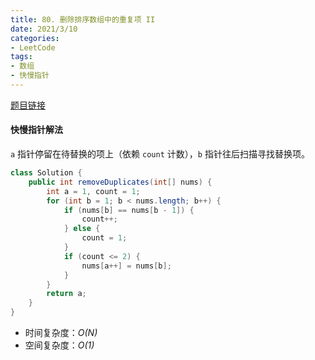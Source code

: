 ```yaml
---
title: 80. 删除排序数组中的重复项 II
date: 2021/3/10
categories:
- LeetCode
tags:
- 数组
- 快慢指针
---
```


[题目链接](https://leetcode-cn.com/problems/remove-duplicates-from-sorted-array-ii/)

#### 快慢指针解法

`a` 指针停留在待替换的项上（依赖 `count` 计数），`b` 指针往后扫描寻找替换项。

```java
class Solution {
    public int removeDuplicates(int[] nums) {
        int a = 1, count = 1;
        for (int b = 1; b < nums.length; b++) {
            if (nums[b] == nums[b - 1]) {
                count++;
            } else {
                count = 1;
            }
            if (count <= 2) {
                nums[a++] = nums[b];
            }
        }
        return a;
    }
}
```

- 时间复杂度：*O(N)*
- 空间复杂度：*O(1)*

